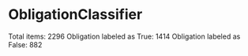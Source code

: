 # ObligationClassifier

Total items: 2296
Obligation labeled as True: 1414
Obligation labeled as False: 882
